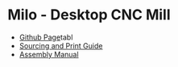 # Milo - Desktop CNC Mill
- [Github Page](https://github.com/MillenniumMachines/Long-John-Toolsetter)tabl
- [Sourcing and Print Guide](./bom/sourcing_and_print_guide.md)
- [Assembly Manual](./manual/assembly_manual.md)